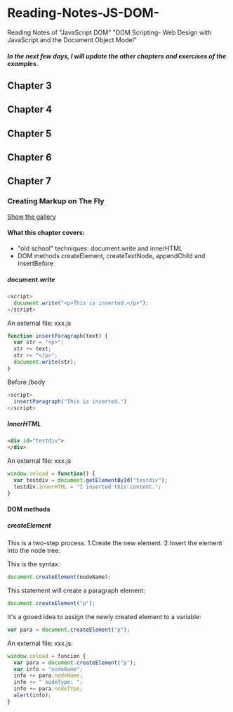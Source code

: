 # Reading-Notes-JS-DOM-
Reading Notes of  "JavaScript DOM" "DOM Scripting- Web Design with JavaScript and the Document Object Model"

##### In the next few days, I will update the other chapters and exercises of the examples.

## Chapter 3

## Chapter 4

## Chapter 5

## Chapter 6

## Chapter 7
### Creating Markup on The Fly
[Show the gallery]()
#### What this chapter covers:
* "old school" techniques: document.write and innerHTML
* DOM methods createElement, createTextNode, appendChild and insertBefore

##### document.write
```javascript
<script>
  document.write("<p>This is inserted.</p>");
</script>
```

An external file: xxx.js
```javascript
function insertParagraph(text) {
  var str = "<p>";
  str += text;
  str += "</p>";
  document.write(str);
}
```

Before /body
```javascript
<script>
  insertParagraph("This is inserted.")
</script>
```

##### InnerHTML
```html
<div id="testdiv">
</div>
```

An external file: xxx.js
```javascript
window.onload = function() {
  var testdiv = document.getElementById("testdiv");
  testdiv.innerHTML = "I inserted this content.";
}
```


####  DOM methods

##### createElement

This is a two-step process.
1.Create the new element.
2.Insert the element into the node tree.

This is the syntax:
```javascript
document.createElement(nodeName);
```

This statement will create a paragraph element:
```javascript
document.createElement("p");
```

It's a gooed idea to assign the newly created element to a variable:
```javascript
var para = document.createElement("p");
```

An external file: xxx.js:

```javascript
window.onload = funcion {
  var para = document.createElement("p"); 
  var info = "nodeName"; 
  info += para.nodeName; 
  info += " nodeType: "; 
  info += para.nodeTYpe; 
  alert(info); 
}
```












